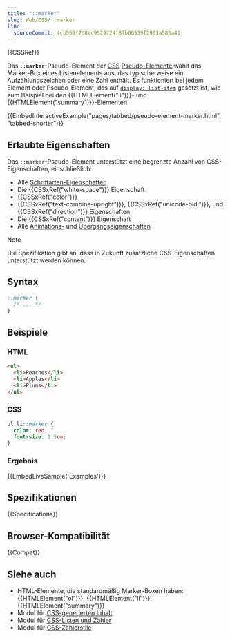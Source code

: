 ```yaml
---
title: "::marker"
slug: Web/CSS/::marker
l10n:
  sourceCommit: 4cb569f768ec9529724f8fb06539f2903a583a41
---
```


{{CSSRef}}

Das **`::marker`**-Pseudo-Element der [CSS](/de/docs/Web/CSS) [Pseudo-Elemente](/de/docs/Web/CSS/Pseudo-elements) wählt das Marker-Box eines Listenelements aus, das typischerweise ein Aufzählungszeichen oder eine Zahl enthält. Es funktioniert bei jedem Element oder Pseudo-Element, das auf [`display: list-item`](/de/docs/Web/CSS/display) gesetzt ist, wie zum Beispiel bei den {{HTMLElement("li")}}- und {{HTMLElement("summary")}}-Elementen.

{{EmbedInteractiveExample("pages/tabbed/pseudo-element-marker.html", "tabbed-shorter")}}

## Erlaubte Eigenschaften

Das `::marker`-Pseudo-Element unterstützt eine begrenzte Anzahl von CSS-Eigenschaften, einschließlich:

- Alle [Schriftarten-Eigenschaften](/de/docs/Web/CSS/CSS_fonts)
- Die {{CSSxRef("white-space")}} Eigenschaft
- {{CSSxRef("color")}}
- {{CSSxRef("text-combine-upright")}}, {{CSSxRef("unicode-bidi")}}, und {{CSSxRef("direction")}} Eigenschaften
- Die {{CSSxRef("content")}} Eigenschaft
- Alle [Animations-](/de/docs/Web/CSS/CSS_animations#properties) und [Übergangseigenschaften](/de/docs/Web/CSS/CSS_transitions#properties)

> [!NOTE]
> Die Spezifikation gibt an, dass in Zukunft zusätzliche CSS-Eigenschaften unterstützt werden können.

## Syntax

```css
::marker {
  /* ... */
}
```

## Beispiele

### HTML

```html
<ul>
  <li>Peaches</li>
  <li>Apples</li>
  <li>Plums</li>
</ul>
```

### CSS

```css
ul li::marker {
  color: red;
  font-size: 1.5em;
}
```

### Ergebnis

{{EmbedLiveSample('Examples')}}

## Spezifikationen

{{Specifications}}

## Browser-Kompatibilität

{{Compat}}

## Siehe auch

- HTML-Elemente, die standardmäßig Marker-Boxen haben: {{HTMLElement("ol")}}, {{HTMLElement("li")}}, {{HTMLElement("summary")}}
- Modul für [CSS-generierten Inhalt](/de/docs/Web/CSS/CSS_generated_content)
- Modul für [CSS-Listen und Zähler](/de/docs/Web/CSS/CSS_lists)
- Modul für [CSS-Zählerstile](/de/docs/Web/CSS/CSS_counter_styles)
